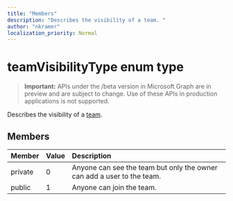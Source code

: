 ```yaml
---
title: "Members"
description: "Describes the visibility of a team. "
author: "nkramer"
localization_priority: Normal
---
```


# teamVisibilityType enum type

> **Important:** APIs under the /beta version in Microsoft Graph are in preview and are subject to change. Use of these APIs in production applications is not supported.

Describes the visibility of a [team](../resources/team.md). 

## Members

| Member | Value| Description |
|:---------------|:--------|:----------|
|private|0|Anyone can see the team but only the owner can add a user to the team.|
|public|1|Anyone can join the team.|
